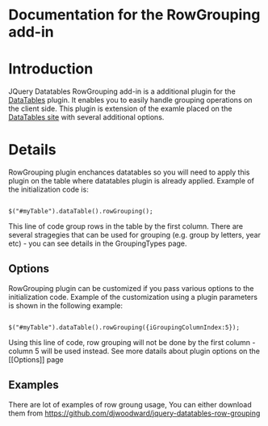 # Documentation for the RowGrouping add-in

# Introduction

JQuery Datatables RowGrouping add-in is a additional plugin for the [DataTables](http://www.datatables.net) plugin. It enables you to easily handle grouping operations on the client side. This plugin is extension of the examle placed on the [DataTables site](http://www.datatables.net/release-datatables/examples/advanced_init/row_grouping.html) with several additional options.

# Details

RowGrouping plugin enchances datatables so you will need to apply this plugin on the table where datatables plugin is already applied. Example of the initialization code is:

```

$("#myTable").dataTable().rowGrouping();

```

This line of code group rows in the table by the first column. There are several stragegies that can be used for grouping (e.g. group by letters, year etc) - you can see details in the GroupingTypes page.

## Options

RowGrouping plugin can be customized if you pass various options to the initialization code. Example of the customization using a plugin parameters is shown in the following example:

```

$("#myTable").dataTable().rowGrouping({iGroupingColumnIndex:5});

```
Using this line of code, row grouping will not be done by the first column - column 5 will be used instead.
See more datails about plugin options on the [[Options]] page

## Examples

There are lot of examples of row groung usage, You can either download them from https://github.com/djwoodward/jquery-datatables-row-grouping
